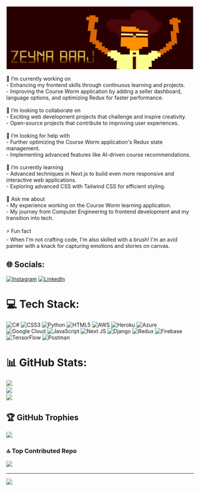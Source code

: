 
![Zeyna's GitHub Banner](https://github.com/zainabaaj/zainabaaj/blob/main/githubbanner.jpg?raw=true)


🔭 I’m currently working on<br>- Enhancing my frontend skills through continuous learning and projects.<br>- Improving the Course Worm application by adding a seller dashboard, language options, and optimizing Redux for faster performance.<br><br>👯 I’m looking to collaborate on<br>- Exciting web development projects that challenge and inspire creativity.<br>- Open-source projects that contribute to improving user experiences.<br><br>🤝 I’m looking for help with<br>- Further optimizing the Course Worm application's Redux state management.<br>- Implementing advanced features like AI-driven course recommendations.<br><br>🌱 I’m currently learning<br>- Advanced techniques in Next.js to build even more responsive and interactive web applications.<br>- Exploring advanced CSS with Tailwind CSS for efficient styling.<br><br>💬 Ask me about<br>- My experience working on the Course Worm learning application.<br>- My journey from Computer Engineering to frontend development and my transition into tech.<br><br>⚡ Fun fact<br>- When I'm not crafting code, I'm also skilled with a brush! I'm an avid painter with a knack for capturing emotions and stories on canvas.<br>


## 🌐 Socials:
[![Instagram](https://img.shields.io/badge/Instagram-%23E4405F.svg?logo=Instagram&logoColor=white)](https://instagram.com/zeyna.baaj) [![LinkedIn](https://img.shields.io/badge/LinkedIn-%230077B5.svg?logo=linkedin&logoColor=white)](https://linkedin.com/in/zeynabaaj) 

# 💻 Tech Stack:
![C#](https://img.shields.io/badge/c%23-%23239120.svg?style=for-the-badge&logo=c-sharp&logoColor=white) ![CSS3](https://img.shields.io/badge/css3-%231572B6.svg?style=for-the-badge&logo=css3&logoColor=white) ![Python](https://img.shields.io/badge/python-3670A0?style=for-the-badge&logo=python&logoColor=ffdd54) ![HTML5](https://img.shields.io/badge/html5-%23E34F26.svg?style=for-the-badge&logo=html5&logoColor=white) ![AWS](https://img.shields.io/badge/AWS-%23FF9900.svg?style=for-the-badge&logo=amazon-aws&logoColor=white) ![Heroku](https://img.shields.io/badge/heroku-%23430098.svg?style=for-the-badge&logo=heroku&logoColor=white) ![Azure](https://img.shields.io/badge/azure-%230072C6.svg?style=for-the-badge&logo=azure-devops&logoColor=white) ![Google Cloud](https://img.shields.io/badge/Google%20Cloud-%234285F4.svg?style=for-the-badge&logo=google-cloud&logoColor=white) ![JavaScript](https://img.shields.io/badge/javascript-%23323330.svg?style=for-the-badge&logo=javascript&logoColor=%23F7DF1E) ![Next JS](https://img.shields.io/badge/Next-black?style=for-the-badge&logo=next.js&logoColor=white) ![Django](https://img.shields.io/badge/django-%23092E20.svg?style=for-the-badge&logo=django&logoColor=white) ![Redux](https://img.shields.io/badge/redux-%23593d88.svg?style=for-the-badge&logo=redux&logoColor=white) ![Firebase](https://img.shields.io/badge/firebase-%23039BE5.svg?style=for-the-badge&logo=firebase) ![TensorFlow](https://img.shields.io/badge/TensorFlow-%23FF6F00.svg?style=for-the-badge&logo=TensorFlow&logoColor=white) ![Postman](https://img.shields.io/badge/Postman-FF6C37?style=for-the-badge&logo=postman&logoColor=white)
# 📊 GitHub Stats:
![](https://github-readme-stats.vercel.app/api?username=zainabaaj&theme=dark&hide_border=false&include_all_commits=false&count_private=false)<br/>
![](https://github-readme-streak-stats.herokuapp.com/?user=zainabaaj&theme=dark&hide_border=false)<br/>
![](https://github-readme-stats.vercel.app/api/top-langs/?username=zainabaaj&theme=dark&hide_border=false&include_all_commits=false&count_private=false&layout=compact)

## 🏆 GitHub Trophies
![](https://github-profile-trophy.vercel.app/?username=zainabaaj&theme=dracula&no-frame=false&no-bg=true&margin-w=4)

### 🔝 Top Contributed Repo
![](https://github-contributor-stats.vercel.app/api?username=zainabaaj&limit=5&theme=flat&combine_all_yearly_contributions=true)

---
[![](https://visitcount.itsvg.in/api?id=zainabaaj&icon=0&color=0)](https://visitcount.itsvg.in)

<!-- Proudly created with GPRM ( https://gprm.itsvg.in ) -->
